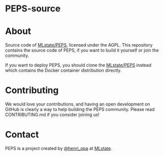 # PEPS-source

# About

Source code of [MLstate/PEPS](https://github.com/MLstate/PEPS), licensed under the AGPL. This repository contains the source code of PEPS, if you want to build it yourself or join the community.

If you want to deploy PEPS, you should clone the [MLstate/PEPS](https://github.com/MLstate/PEPS) instead which contains the Docker container distribution directly.

# Contributing

We would love your contributions, and having an open development on GitHub is clearly a way to help building the PEPS community.
Please read CONTRIBUTING.md if you consider joining us!

# Contact

PEPS is a project created by [@henri_opa](https://twitter.com/henri_opa) at [MLstate](http://mlstate.com).
